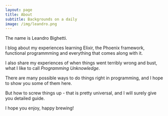 ```yaml
---
layout: page
title: About
subtitle: Backgrounds on a daily
image: /img/leandro.png
---
```


The name is Leandro Bighetti.

I blog about my experiences learning Elixir, the Phoenix framework, functional programmming and everything that comes along with it.

I also share my experiences of when things went terribly wrong and bust,  
what I like to call _Programming Unknowledge_.

There are many possible ways to do things right in programming, and I hope to show you some of them here.

But how to screw things up - that is pretty universal, and I will surely give you detailed guide.

I hope you enjoy,
happy brewing!
